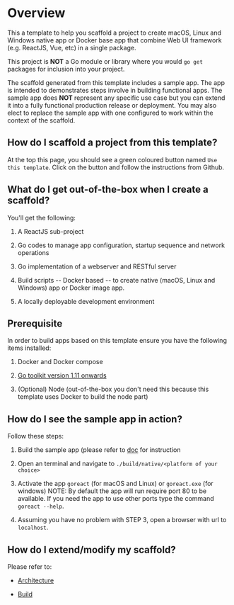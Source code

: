 # Overview

This a template to help you scaffold a project to create macOS, Linux and Windows native app or Docker base app that combine Web UI framework (e.g. ReactJS, Vue, etc) in a single package.

This project is **NOT** a Go module or library where you would `go get` packages for inclusion into your project.

The scaffold generated from this template includes a sample app. The app is intended to demonstrates steps involve in building functional apps. The sample app does **NOT** represent any specific use case but you can extend it into a fully functional production release or deployment. You may also elect to replace the sample app with one configured to work within the context of the scaffold.

## How do I scaffold a project from this template?

At the top this page, you should see a green coloured button named `Use this template`. Click on the button and follow the instructions from Github.

## What do I get out-of-the-box when I create a scaffold?

You'll get the following:

1. A ReactJS sub-project

2. Go codes to manage app configuration, startup sequence and network operations

3. Go implementation of a webserver and RESTful server

4. Build scripts -- Docker based -- to create native (macOS, Linux and Windows) app or Docker image app.

5. A locally deployable development environment

## Prerequisite

In order to build apps based on this template ensure you have the following items installed:

1. Docker and Docker compose

2. [Go toolkit version 1.11 onwards](https://blog.golang.org/)

3. (Optional) Node (out-of-the-box you don't need this because this template uses Docker to build the node part)

## How do I see the sample app in action?

Follow these steps:

1. Build the sample app (please refer to [doc](./docs/Build.md) for instruction 

2. Open an terminal and navigate to `./build/native/<platform of your choice>`

3. Activate the app `goreact` (for macOS and Linux) or `goreact.exe` (for windows)
NOTE: By default the app will run require port 80 to be available. If you need the app to use other ports type the command `goreact --help`.

4. Assuming you have no problem with STEP 3, open a browser with url to `localhost`.

## How do I extend/modify my scaffold?

Please refer to:

* [Architecture](./docs/Arch.md)

* [Build](./docs/Build.md)
 
